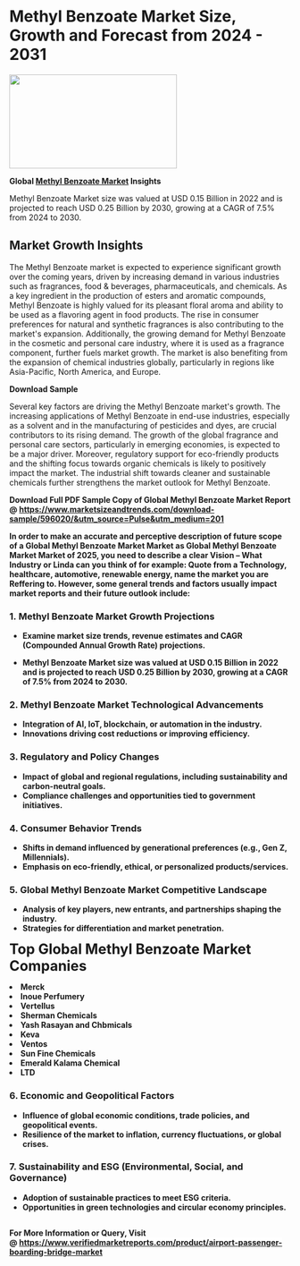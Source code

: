 <H1>Methyl Benzoate Market Size, Growth and Forecast from 2024 - 2031</H1><img class="aligncenter size-medium wp-image-584254" src="https://thirdeyenews.in/wp-content/uploads/2024/09/Global-Market-Research-300x168.jpeg" alt="" width="300" height="168" /><p><strong>Global&nbsp;<a href="https://www.marketsizeandtrends.com/download-sample/596020/&amp;utm_source=Pulse&amp;utm_medium=201">Methyl Benzoate Market</a> Insights</strong></p><p>Methyl Benzoate Market size was valued at USD 0.15 Billion in 2022 and is projected to reach USD 0.25 Billion by 2030, growing at a CAGR of 7.5% from 2024 to 2030.</p><p><h2>Market Growth Insights</h2> <p>The Methyl Benzoate market is expected to experience significant growth over the coming years, driven by increasing demand in various industries such as fragrances, food & beverages, pharmaceuticals, and chemicals. As a key ingredient in the production of esters and aromatic compounds, Methyl Benzoate is highly valued for its pleasant floral aroma and ability to be used as a flavoring agent in food products. The rise in consumer preferences for natural and synthetic fragrances is also contributing to the market's expansion. Additionally, the growing demand for Methyl Benzoate in the cosmetic and personal care industry, where it is used as a fragrance component, further fuels market growth. The market is also benefiting from the expansion of chemical industries globally, particularly in regions like Asia-Pacific, North America, and Europe.</p> <p><strong>Download Sample</strong></p> <p>Several key factors are driving the Methyl Benzoate market's growth. The increasing applications of Methyl Benzoate in end-use industries, especially as a solvent and in the manufacturing of pesticides and dyes, are crucial contributors to its rising demand. The growth of the global fragrance and personal care sectors, particularly in emerging economies, is expected to be a major driver. Moreover, regulatory support for eco-friendly products and the shifting focus towards organic chemicals is likely to positively impact the market. The industrial shift towards cleaner and sustainable chemicals further strengthens the market outlook for Methyl Benzoate.</p> <p><strong></p><p><span class=""><strong>Download Full PDF Sample Copy of Global Methyl Benzoate Market Report</strong> @ <a href="https://www.marketsizeandtrends.com/download-sample/596020/&amp;utm_source=Pulse&amp;utm_medium=201" target="_blank">https://www.marketsizeandtrends.com/download-sample/596020/&amp;utm_source=Pulse&amp;utm_medium=201</a></span></p><p>In order to make an accurate and perceptive description of future scope of a Global&nbsp;Methyl Benzoate Market Market as Global&nbsp;Methyl Benzoate Market Market of 2025, you need to describe a clear Vision &ndash; What Industry or Linda can you think of for example: Quote from a Technology, healthcare, automotive, renewable energy, name the market you are Reffering to. However, some general trends and factors usually impact market reports and their future outlook include:</p><h3>1.&nbsp;<strong>Methyl Benzoate Market Growth Projections</strong></h3><ul><li>Examine market size trends, revenue estimates and CAGR (Compounded Annual Growth Rate) projections.</li><li><p>Methyl Benzoate Market size was valued at USD 0.15 Billion in 2022 and is projected to reach USD 0.25 Billion by 2030, growing at a CAGR of 7.5% from 2024 to 2030.</p></li></ul><h3>2.&nbsp;<strong>Methyl Benzoate Market Technological Advancements</strong></h3><ul><li>Integration of AI, IoT, blockchain, or automation in the industry.</li><li>Innovations driving cost reductions or improving efficiency.</li></ul><h3>3.&nbsp;<strong>Regulatory and Policy Changes</strong></h3><ul><li>Impact of global and regional regulations, including sustainability and carbon-neutral goals.</li><li>Compliance challenges and opportunities tied to government initiatives.</li></ul><h3>4.&nbsp;<strong>Consumer Behavior Trends</strong></h3><ul><li>Shifts in demand influenced by generational preferences (e.g., Gen Z, Millennials).</li><li>Emphasis on eco-friendly, ethical, or personalized products/services.</li></ul><h3>5.&nbsp;<strong>Global Methyl Benzoate Market Competitive Landscape</strong></h3><ul><li>Analysis of key players, new entrants, and partnerships shaping the industry.</li><li>Strategies for differentiation and market penetration.</li></ul><p data-pm-slice="1 1 []"><span style="color: inherit; font-family: inherit; font-size: 25px;">Top Global Methyl Benzoate Market Companies</span></p><div class="" data-test-id=""><p><li>Merck</li><li> Inoue Perfumery</li><li> Vertellus</li><li> Sherman Chemicals</li><li> Yash Rasayan and Chbmicals</li><li> Keva</li><li> Ventos</li><li> Sun Fine Chemicals</li><li> Emerald Kalama Chemical</li><li> LTD</li></p></div><h3>6.&nbsp;<strong>Economic and Geopolitical Factors</strong></h3><ul><li>Influence of global economic conditions, trade policies, and geopolitical events.</li><li>Resilience of the market to inflation, currency fluctuations, or global crises.</li></ul><h3>7.&nbsp;<strong>Sustainability and ESG (Environmental, Social, and Governance)</strong></h3><ul><li>Adoption of sustainable practices to meet ESG criteria.</li><li>Opportunities in green technologies and circular economy principles.</li></ul><h2><strong style="font-size: 14px;">For More Information or Query, Visit @&nbsp;</strong><a style="background-color: #ffffff; font-size: 14px;" href="https://www.marketsizeandtrends.com/report/methyl-benzoate-market/" target="_blank">https://www.verifiedmarketreports.com/product/airport-passenger-boarding-bridge-market</a></h2>
